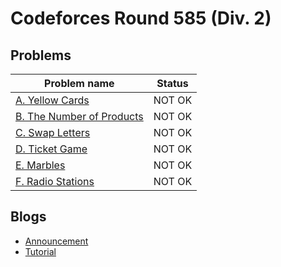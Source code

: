 # Codeforces Round 585 (Div. 2)

## Problems

|Problem name|Status|
|------------|---------|
| [A. Yellow Cards](problems/A._Yellow_Cards.md)|NOT OK|
| [B. The Number of Products](problems/B._The_Number_of_Products.md)|NOT OK|
| [C. Swap Letters](problems/C._Swap_Letters.md)|NOT OK|
| [D. Ticket Game](problems/D._Ticket_Game.md)|NOT OK|
| [E. Marbles](problems/E._Marbles.md)|NOT OK|
| [F. Radio Stations](problems/F._Radio_Stations.md)|NOT OK|
## Blogs

- [Announcement](blogs/Announcement.md)
- [Tutorial](blogs/Tutorial.md)
